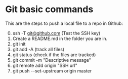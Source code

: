 # Git basic commands

This are the steps to push a local file to a repo in Github:


0. ssh -T git@github.com (Test the SSH key)
1. Create a README.md in the folder you are in.
2. git init
3. git add -A (track all files)
4. git status (check if the files are tracked)
5. git commit -m "Descriptive message"
6. git remote add origin "SSH url"
7. git push --set-upstream origin master
